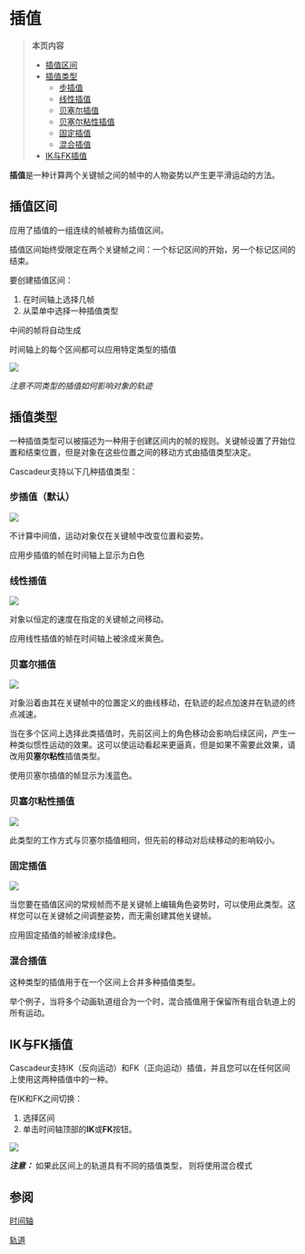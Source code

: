 # 插值

>**本页内容**
>- [插值区间](#插值区间)
>- [插值类型](#插值类型)
>   - [步插值](#步插值（默认）)
>   - [线性插值](#线性插值)
>   - [贝塞尔插值](#贝塞尔插值)
>   - [贝塞尔粘性插值](#贝塞尔粘性插值)
>   - [固定插值](#固定插值)
>   - [混合插值](#混合插值)
>- [IK与FK插值](#IK与FK插值)
 
**插值**是一种计算两个关键帧之间的帧中的人物姿势以产生更平滑运动的方法。

## 插值区间

应用了插值的一组连续的帧被称为插值区间。

插值区间始终受限定在两个关键帧之间：一个标记区间的开始，另一个标记区间的结束。

要创建插值区间：

1. 在时间轴上选择几帧
2. 从菜单中选择一种插值类型

中间的帧将自动生成

时间轴上的每个区间都可以应用特定类型的插值

![](https://cascadeur.com/images/category/2020/04/02/95f69da009ea0417fadfdd43c7198c7c.gif)

*注意不同类型的插值如何影响对象的轨迹*

## 插值类型

一种插值类型可以被描述为一种用于创建区间内的帧的规则。关键帧设置了开始位置和结束位置，但是对象在这些位置之间的移动方式由插值类型决定。

Cascadeur支持以下几种插值类型：

### 步插值（默认）

![](https://cascadeur.com/images/category/2019/05/15c2adb37d2a1dd39b7af91802d21e297d.jpg)

不计算中间值，运动对象仅在关键帧中改变位置和姿势。

应用步插值的帧在时间轴上显示为白色

### 线性插值

![](https://cascadeur.com/images/category/2019/05/15b9be20e86ecb18b08bbbbfa901bfb7f4.jpg)

对象以恒定的速度在指定的关键帧之间移动。

应用线性插值的帧在时间轴上被涂成米黄色。

### 贝塞尔插值

![](https://cascadeur.com/images/category/2019/05/15e05724593f3fab0037a72603d36db976.jpg)

对象沿着由其在关键帧中的位置定义的曲线移动，在轨迹的起点加速并在轨迹的终点减速。

当在多个区间上选择此类插值时，先前区间上的角色移动会影响后续区间，产生一种类似惯性运动的效果。这可以使运动看起来更逼真，但是如果不需要此效果，请改用**贝塞尔粘性**插值类型。

使用贝塞尔插值的帧显示为浅蓝色。

### 贝塞尔粘性插值

![](https://cascadeur.com/images/category/2019/05/15b5f4644d6f95dfba1e6b58dd77b754d7.jpg)

此类型的工作方式与贝塞尔插值相同，但先前的移动对后续移动的影响较小。

### 固定插值

![](https://cascadeur.com/images/category/2019/05/151cdb8c9be38a606ec3e88f0c61fd7c0b.jpg)

当您要在插值区间的常规帧而不是关键帧上编辑角色姿势时，可以使用此类型。这样您可以在关键帧之间调整姿势，而无需创建其他关键帧。

应用固定插值的帧被涂成绿色。

### 混合插值

这种类型的插值用于在一个区间上合并多种插值类型。

举个例子，当将多个动画轨道组合为一个时，混合插值用于保留所有组合轨道上的所有运动。

## IK与FK插值

Cascadeur支持IK（反向运动）和FK（正向运动）插值，并且您可以在任何区间上使用这两种插值中的一种。

在IK和FK之间切换：

1. 选择区间
2. 单击时间轴顶部的**IK**或**FK**按钮。

![](https://cascadeur.com/images/category/2020/04/01/45890bbdf52f456aee361a0d20e2b6a6.gif)

***注意：*** 如果此区间上的轨道具有不同的插值类型，  则将使用混合模式

## 参阅

[时间轴](../../Interface/timeline.md)

[轨道](animation_tracks.md)